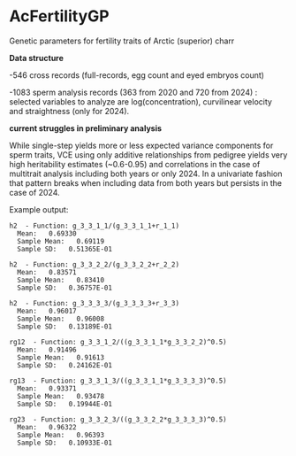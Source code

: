 # AcFertilityGP
Genetic parameters for fertility traits of Arctic (superior) charr


**Data structure**

-546 cross records (full-records, egg count and eyed embryos count)

-1083 sperm analysis records (363 from 2020 and 720 from 2024) : selected variables to analyze are log(concentration), curvilinear velocity and straightness (only for 2024).


**current struggles in preliminary analysis**

While single-step yields more or less expected variance components for sperm traits,
VCE using only additive relationships from pedigree yields very high heritability estimates (~0.6-0.95) and correlations in the case of multitrait analysis including both years or only 2024. 
In a univariate fashion that pattern breaks when including data from both years but persists in the case of 2024.

Example output:
```
h2  - Function: g_3_3_1_1/(g_3_3_1_1+r_1_1)
  Mean:   0.69330    
  Sample Mean:   0.69119    
  Sample SD:   0.51365E-01
  
h2  - Function: g_3_3_2_2/(g_3_3_2_2+r_2_2)
  Mean:   0.83571    
  Sample Mean:   0.83410    
  Sample SD:   0.36757E-01
  
h2  - Function: g_3_3_3_3/(g_3_3_3_3+r_3_3)
  Mean:   0.96017    
  Sample Mean:   0.96008    
  Sample SD:   0.13189E-01
  
rg12  - Function: g_3_3_1_2/((g_3_3_1_1*g_3_3_2_2)^0.5)
  Mean:   0.91496    
  Sample Mean:   0.91613    
  Sample SD:   0.24162E-01
  
rg13  - Function: g_3_3_1_3/((g_3_3_1_1*g_3_3_3_3)^0.5)
  Mean:   0.93371    
  Sample Mean:   0.93478    
  Sample SD:   0.19944E-01
  
rg23  - Function: g_3_3_2_3/((g_3_3_2_2*g_3_3_3_3)^0.5)
  Mean:   0.96322    
  Sample Mean:   0.96393    
  Sample SD:   0.10933E-01
```





